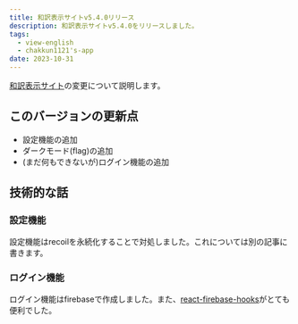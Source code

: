 ```yaml
---
title: 和訳表示サイトv5.4.0リリース
description: 和訳表示サイトv5.4.0をリリースしました。
tags:
  - view-english
  - chakkun1121's-app
date: 2023-10-31
---
```


[和訳表示サイト](https://chakkun1121.github.io/view-english/app)の変更について説明します。

## このバージョンの更新点

- 設定機能の追加
- ダークモード(flag)の追加
- (まだ何もできないが)ログイン機能の追加

## 技術的な話

### 設定機能

設定機能はrecoilを永続化することで対処しました。これについては別の記事に書きます。

### ログイン機能

ログイン機能はfirebaseで作成しました。また、[react-firebase-hooks](https://github.com/csfrequency/react-firebase-hooks/ )がとても便利でした。

